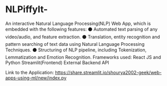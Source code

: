 # NLPiffyIt-
An interactive Natural Language Processing(NLP) Web App, which is embedded with the following features:
⚫ Automated text parsing of any video/audio, and feature extraction.
⚫ Translation, entity recognition and pattern searching of text data using Natural Language Processing Techniques.
⚫ Structuring of NLP pipeline, including Tokenization, Lemmatization and Emotion Recognition.
Frameworks used: React JS and Python Streamlit(Frontend) External Backend API

Link to the Application:
https://share.streamlit.io/shourya2002-geek/web-apps-using-ml/new/index.py
